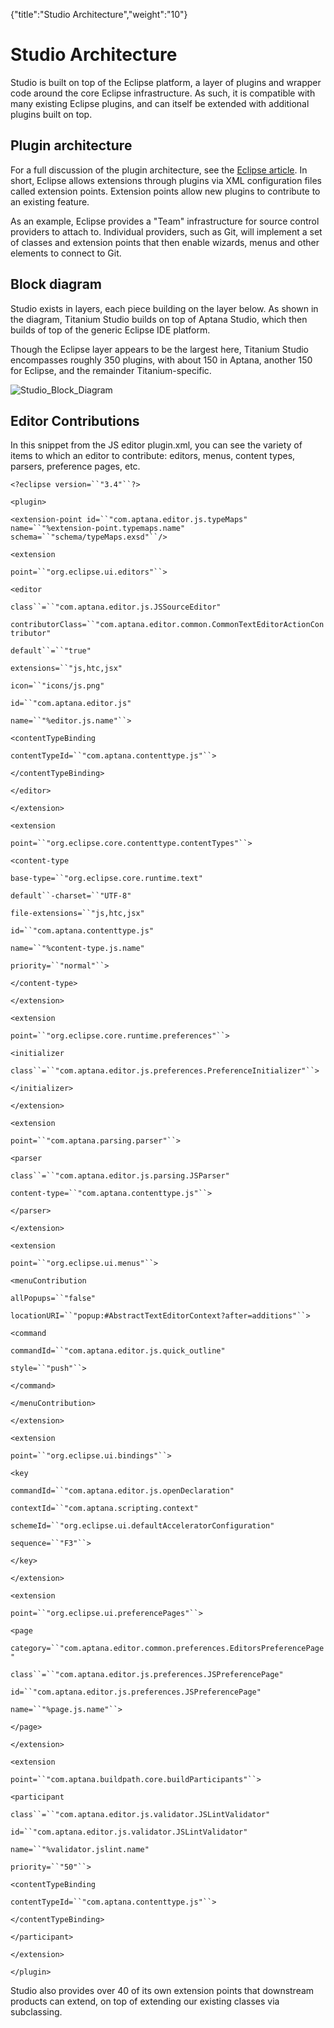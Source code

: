{"title":"Studio Architecture","weight":"10"} 

# Studio Architecture

Studio is built on top of the Eclipse platform, a layer of plugins and wrapper code around the core Eclipse infrastructure. As such, it is compatible with many existing Eclipse plugins, and can itself be extended with additional plugins built on top.

## Plugin architecture

For a full discussion of the plugin architecture, see the [Eclipse article](http://www.eclipse.org/articles/Article-Plug-in-architecture/plugin_architecture.html). In short, Eclipse allows extensions through plugins via XML configuration files called extension points. Extension points allow new plugins to contribute to an existing feature.

As an example, Eclipse provides a "Team" infrastructure for source control providers to attach to. Individual providers, such as Git, will implement a set of classes and extension points that then enable wizards, menus and other elements to connect to Git.

## Block diagram

Studio exists in layers, each piece building on the layer below. As shown in the diagram, Titanium Studio builds on top of Aptana Studio, which then builds of top of the generic Eclipse IDE platform.

Though the Eclipse layer appears to be the largest here, Titanium Studio encompasses roughly 350 plugins, with about 150 in Aptana, another 150 for Eclipse, and the remainder Titanium-specific.

![Studio_Block_Diagram](/Images/appc/download/attachments/30083190/Studio_Block_Diagram.png)

## Editor Contributions

In this snippet from the JS editor plugin.xml, you can see the variety of items to which an editor to contribute: editors, menus, content types, parsers, preference pages, etc.

`<?eclipse version=``"3.4"``?>`

`<plugin>`

`<extension-point id=``"com.aptana.editor.js.typeMaps"` `name=``"%extension-point.typemaps.name"` `schema=``"schema/typeMaps.exsd"``/>`

`<extension`

`point=``"org.eclipse.ui.editors"``>`

`<editor`

`class``=``"com.aptana.editor.js.JSSourceEditor"`

`contributorClass=``"com.aptana.editor.common.CommonTextEditorActionContributor"`

`default``=``"true"`

`extensions=``"js,htc,jsx"`

`icon=``"icons/js.png"`

`id=``"com.aptana.editor.js"`

`name=``"%editor.js.name"``>`

`<contentTypeBinding`

`contentTypeId=``"com.aptana.contenttype.js"``>`

`</contentTypeBinding>`

`</editor>`

`</extension>`

`<extension`

`point=``"org.eclipse.core.contenttype.contentTypes"``>`

`<content-type`

`base-type=``"org.eclipse.core.runtime.text"`

`default``-charset=``"UTF-8"`

`file-extensions=``"js,htc,jsx"`

`id=``"com.aptana.contenttype.js"`

`name=``"%content-type.js.name"`

`priority=``"normal"``>`

`</content-type>`

`</extension>`

`<extension`

`point=``"org.eclipse.core.runtime.preferences"``>`

`<initializer`

`class``=``"com.aptana.editor.js.preferences.PreferenceInitializer"``>`

`</initializer>`

`</extension>`

`<extension`

`point=``"com.aptana.parsing.parser"``>`

`<parser`

`class``=``"com.aptana.editor.js.parsing.JSParser"`

`content-type=``"com.aptana.contenttype.js"``>`

`</parser>`

`</extension>`

`<extension`

`point=``"org.eclipse.ui.menus"``>`

`<menuContribution`

`allPopups=``"false"`

`locationURI=``"popup:#AbstractTextEditorContext?after=additions"``>`

`<command`

`commandId=``"com.aptana.editor.js.quick_outline"`

`style=``"push"``>`

`</command>`

`</menuContribution>`

`</extension>`

`<extension`

`point=``"org.eclipse.ui.bindings"``>`

`<key`

`commandId=``"com.aptana.editor.js.openDeclaration"`

`contextId=``"com.aptana.scripting.context"`

`schemeId=``"org.eclipse.ui.defaultAcceleratorConfiguration"`

`sequence=``"F3"``>`

`</key>`

`</extension>`

`<extension`

`point=``"org.eclipse.ui.preferencePages"``>`

`<page`

`category=``"com.aptana.editor.common.preferences.EditorsPreferencePage"`

`class``=``"com.aptana.editor.js.preferences.JSPreferencePage"`

`id=``"com.aptana.editor.js.preferences.JSPreferencePage"`

`name=``"%page.js.name"``>`

`</page>`

`</extension>`

`<extension`

`point=``"com.aptana.buildpath.core.buildParticipants"``>`

`<participant`

`class``=``"com.aptana.editor.js.validator.JSLintValidator"`

`id=``"com.aptana.editor.js.validator.JSLintValidator"`

`name=``"%validator.jslint.name"`

`priority=``"50"``>`

`<contentTypeBinding`

`contentTypeId=``"com.aptana.contenttype.js"``>`

`</contentTypeBinding>`

`</participant>`

`</extension>`

`</plugin>`

Studio also provides over 40 of its own extension points that downstream products can extend, on top of extending our existing classes via subclassing.